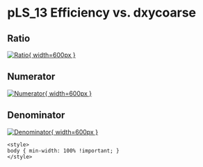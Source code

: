 # pLS_13 Efficiency vs. dxycoarse

## Ratio

[![Ratio](../mtv/var/pLS_13_eff_dxycoarse.png){ width=600px }](../mtv/var/pLS_13_eff_dxycoarse.pdf)

## Numerator

[![Numerator](../mtv/num/pLS_13_eff_dxycoarse_num.png){ width=600px }](../mtv/num/pLS_13_eff_dxycoarse_num.pdf)

## Denominator

[![Denominator](../mtv/den/pLS_13_eff_dxycoarse_den.png){ width=600px }](../mtv/den/pLS_13_eff_dxycoarse_den.pdf)


``` {=html}
<style>
body { min-width: 100% !important; }
</style>
```
